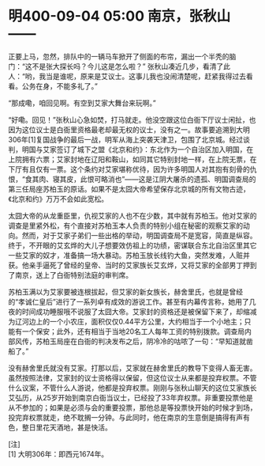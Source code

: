 # 明400-09-04 05:00 南京，张秋山——

正要上马，忽然，排队中的一辆马车掀开了侧面的布帘，漏出一个半秃的脑门：“这不是张大探长吗？今儿这是怎么啦？”
张秋山凑近几步，看清了此人：“哟，我当是谁呢，原来是艾议士。这事儿我也没闹清楚呢，赶紧我得过去看看。公务在身，不能多礼了。”

“那成嘞，咱回见啊。有空到艾家大舞台来玩啊。”

“好嘞。回见！”张秋山心急如焚，打马就走。他没空跟这位白衙下厅议士闲扯，也因为这位议士是白衙里资格最老却最无权的议士，没有之一。故事要追溯到大明306年[1]复国战争的最后一战，明军从海上突袭天津卫，包围了北京城。经过谈判，明国与艾家签订了城下之盟《北京和约》：东北作为一个自治区加入明国，在上院拥有六票；艾家封地在辽阳和鞍山，如同其它特别封地一样，在上院无票，在下厅有且仅有一票。这个条约对艾家堪称优待，因为许多明国人对其抱有刻骨的仇恨，“食其肉、寝其皮，此恨可略消也”——这是江阴大屠杀的遗孤、明国调查局的第三任局座苏柏玉的原话。如果不是太囧大帝希望保存北京城的所有文物古迹，《北京和约》万万不会如此宽松。

太囧大帝的从龙重臣里，仇视艾家的人也不在少数，其中就有苏柏玉。他对艾家的调查是里紧外松，有个直接对苏柏玉本人负责的特别小组在秘密的观察艾家的动向。然而，对于艾家子弟们一些出格的举动，明国调查局不是宽容，简直是纵容。终于，不开眼的艾玄烨的大儿子想要效仿祖上的功绩，密谋联合东北自治区里其它一些艾家的奴才，准备搞一场大暴动。苏柏玉放长线钓大鱼，突然发难，人赃并获。他亲手逼死了曾经的皇帝、当时的艾家族长艾玄烨，又将艾家的全部男丁押到了南京，送上了白衙特别法庭的审判席。

苏柏玉满以为艾家要被连根拔起，但艾家的新女族长，赫舍里氏，也就是曾经的“孝诚仁皇后”进行了一系列卓有成效的游说工作。甚至有内幕传言称，她用了几夜的时间成功睡服哦不说服了太囧大帝。艾家封的资格还是被保留下来了，却缩减为辽河边上的一个小农庄，面积仅仅0.44平方公里，大约相当于一个小地主；只能有一个保安；此外，还有相当于当地20名工人每年工资的特别拨款。调查局内部风传，苏柏玉局座在白衙的判决发布之后，阴冷冷的咕哝了一句：“早知道就凿船了。”

没有赫舍里氏就没有艾家。打那以后，艾家就在赫舍里氏的教导下变得人畜无害。虽然按照法律，艾家封的议士资格得以保留，但这位议士从来都是投弃权票。不管什么议案，不管什么人游说，他都是投弃权票。刚刚与张秋山聊天的这位艾家族长艾弘历，从25岁开始到南京白衙当议士，已经投了33年弃权票。非重要投票他是从不参加的；如果是必须与会的重要投票，那他总是等投票快开始的时候才到场，投完弃权票就走，绝不耽搁一分钟。与此同时，他在南京的生意倒是搞得有声有色，整日里花天酒地，甚是快活。

[注]  
[1] 大明306年：即西元1674年。
